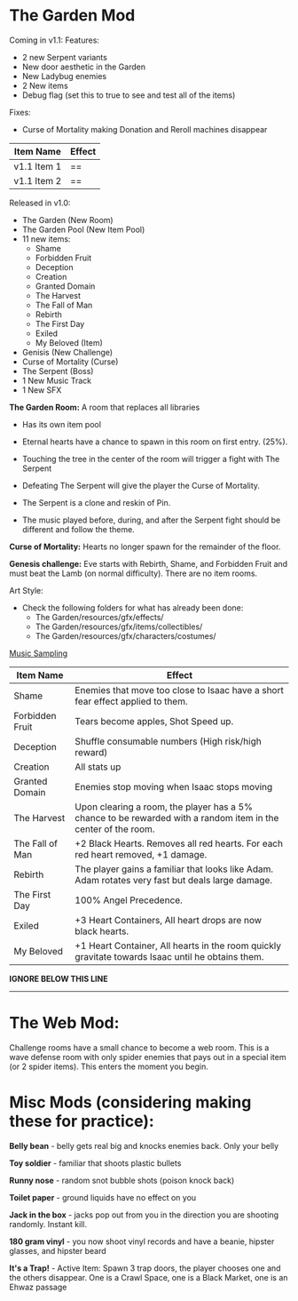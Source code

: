 # The Garden Mod

Coming in v1.1:
Features:
* 2 new Serpent variants
* New door aesthetic in the Garden
* New Ladybug enemies
* 2 New items
* Debug flag (set this to true to see and test all of the items)

Fixes:
* Curse of Mortality making Donation and Reroll machines disappear


|Item Name|Effect|
|---|---|
|v1.1 Item 1|==|
|v1.1 Item 2|==|


Released in v1.0:
* The Garden (New Room) 
* The Garden Pool (New Item Pool)  
* 11 new items:  
  * Shame
  * Forbidden Fruit
  * Deception
  * Creation
  * Granted Domain
  * The Harvest
  * The Fall of Man
  * Rebirth
  * The First Day
  * Exiled
  * My Beloved (Item)
* Genisis (New Challenge)
* Curse of Mortality (Curse)
* The Serpent (Boss) 
* 1 New Music Track
* 1 New SFX 

**The Garden Room:** A room that replaces all libraries 

* Has its own item pool

* Eternal hearts have a chance to spawn in this room on first entry. (25%).

* Touching the tree in the center of the room will trigger a fight with The Serpent
 * Defeating The Serpent will give the player the Curse of Mortality.
 * The Serpent is a clone and reskin of Pin.
 * The music played before, during, and after the Serpent fight should be different and follow the theme.
 
**Curse of Mortality:** Hearts no longer spawn for the remainder of the floor.

**Genesis challenge:** Eve starts with Rebirth, Shame, and Forbidden Fruit and must beat the Lamb (on normal difficulty). There are no item rooms.

Art Style:
* Check the following folders for what has already been done: 
  * The Garden/resources/gfx/effects/
  * The Garden/resources/gfx/items/collectibles/
  * The Garden/resources/gfx/characters/costumes/

[Music Sampling](https://soundcloud.com/wertandrew2/binding-of-isaac-boss-fight-serpent)

|Item Name|Effect|
|---|---|
|Shame|Enemies that move too close to Isaac have a short fear effect applied to them.|
|Forbidden Fruit|Tears become apples, Shot Speed up.|
|Deception|Shuffle consumable numbers (High risk/high reward)|
|Creation|All stats up|
|Granted Domain|Enemies stop moving when Isaac stops moving|
|The Harvest|Upon clearing a room, the player has a 5% chance to be rewarded with a random item in the center of the room.|
|The Fall of Man|+2 Black Hearts. Removes all red hearts. For each red heart removed, +1 damage.|
|Rebirth|The player gains a familiar that looks like Adam. Adam rotates very fast but deals large damage.|
|The First Day|100% Angel Precedence.|
|Exiled|+3 Heart Containers, All heart drops are now black hearts.|
|My Beloved|+1 Heart Container, All hearts in the room quickly gravitate towards Isaac until he obtains them.|

**IGNORE BELOW THIS LINE**

_____________________


# The Web Mod:
Challenge rooms have a small chance to become a web room.
This is a wave defense room with only spider enemies that pays out in a special item (or 2 spider items). This enters the moment you begin.

# Misc Mods (considering making these for practice):
**Belly bean** - belly gets real big and knocks enemies back. Only your belly

**Toy soldier** - familiar that shoots plastic bullets

**Runny nose** - random snot bubble shots (poison knock back)

**Toilet paper** - ground liquids have no effect on you

**Jack in the box** - jacks pop out from you in the direction you are shooting randomly. Instant kill.

**180 gram vinyl** - you now shoot vinyl records and have a beanie, hipster glasses, and hipster beard

**It's a Trap!** - Active Item: Spawn 3 trap doors, the player chooses one and the others disappear.  One is a Crawl Space, one is a Black Market, one is an Ehwaz passage
